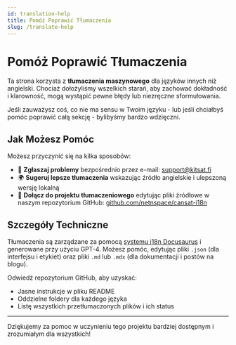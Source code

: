 ```yaml
---
id: translation-help
title: Pomóż Poprawić Tłumaczenia
slug: /translate-help
---
```


# Pomóż Poprawić Tłumaczenia

Ta strona korzysta z **tłumaczenia maszynowego** dla języków innych niż angielski. Chociaż dołożyliśmy wszelkich starań, aby zachować dokładność i klarowność, mogą wystąpić pewne błędy lub niezręczne sformułowania.

Jeśli zauważysz coś, co nie ma sensu w Twoim języku - lub jeśli chciałbyś pomóc poprawić całą sekcję - bylibyśmy bardzo wdzięczni.

## Jak Możesz Pomóc

Możesz przyczynić się na kilka sposobów:

- 📝 **Zgłaszaj problemy** bezpośrednio przez e-mail: [support@kitsat.fi](mailto:support@kitsat.fi)
- 🌍 **Sugeruj lepsze tłumaczenia** wskazując źródło angielskie i ulepszoną wersję lokalną
- 🔧 **Dołącz do projektu tłumaczeniowego** edytując pliki źródłowe w naszym repozytorium GitHub:
[github.com/netnspace/cansat-i18n](https://github.com/netnspace/cansat-i18n)

## Szczegóły Techniczne

Tłumaczenia są zarządzane za pomocą [systemu i18n Docusaurus](https://docusaurus.io/docs/i18n/introduction) i generowane przy użyciu GPT-4. Możesz pomóc, edytując pliki `.json` (dla interfejsu i etykiet) oraz pliki `.md` lub `.mdx` (dla dokumentacji i postów na blogu).

Odwiedź repozytorium GitHub, aby uzyskać:
- Jasne instrukcje w pliku README
- Oddzielne foldery dla każdego języka
- Listę wszystkich przetłumaczonych plików i ich status

---

Dziękujemy za pomoc w uczynieniu tego projektu bardziej dostępnym i zrozumiałym dla wszystkich!